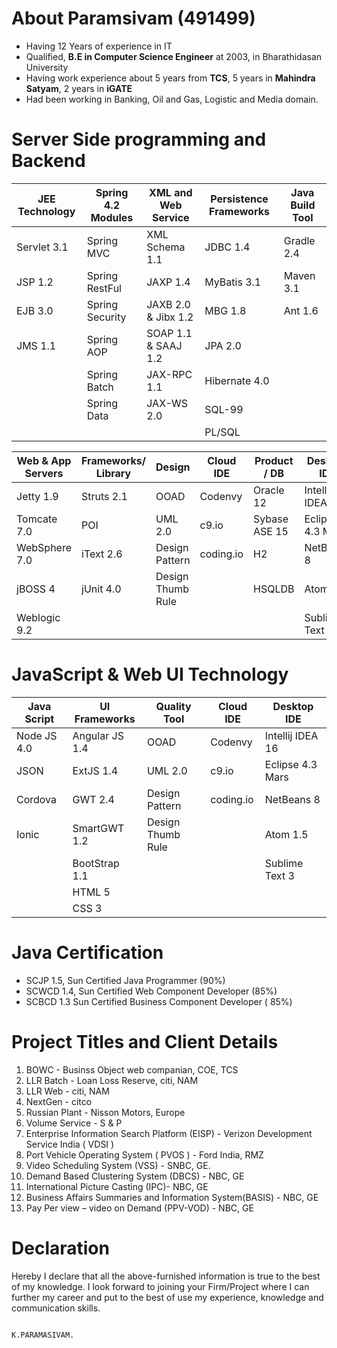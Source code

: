 About Paramsivam (491499)
=========================

* Having 12 Years of experience in IT
* Qualified, **B.E in Computer Science Engineer** at 2003, in Bharathidasan University
* Having work experience about 5 years from **TCS**, 5 years in **Mahindra Satyam**, 2 years in **iGATE**
* Had been working in Banking, Oil and Gas, Logistic and Media domain.

Server Side programming and Backend
===================================


| JEE Technology | Spring 4.2 Modules | XML and Web Service | Persistence Frameworks | Java Build Tool |
|----------------|--------------------|---------------------|------------------------|-----------------|
| Servlet 3.1    | Spring MVC         | XML Schema 1.1      | JDBC 1.4               | Gradle 2.4      |
| JSP 1.2        | Spring RestFul     | JAXP 1.4            | MyBatis 3.1            | Maven 3.1       |
| EJB 3.0        | Spring Security    | JAXB 2.0 & Jibx 1.2 | MBG 1.8                | Ant 1.6         |
| JMS 1.1        | Spring AOP         | SOAP 1.1 & SAAJ 1.2 | JPA 2.0                |                 |
|                | Spring Batch       | JAX-RPC 1.1         | Hibernate 4.0          |                 |
|                | Spring Data        | JAX-WS 2.0          | SQL-99                 |                 |
|                |                    |                     | PL/SQL                 |                 |


| Web & App Servers | Frameworks/ Library | Design            | Cloud IDE | Product / DB  | Desktop IDE      |
|-------------------|---------------------|-------------------|-----------|---------------|------------------|
| Jetty 1.9         | Struts 2.1          | OOAD              | Codenvy   | Oracle 12     | Intellij IDEA 16 |
| Tomcate 7.0       | POI                 | UML 2.0           | c9.io     | Sybase ASE 15 | Eclipse 4.3 Mars |
| WebSphere 7.0     | iText 2.6           | Design Pattern    | coding.io | H2            | NetBeans 8       |
| jBOSS 4           | jUnit 4.0           | Design Thumb Rule |           | HSQLDB        | Atom 1.5         |
| Weblogic 9.2      |                     |                   |           |               | Sublime Text 3   |

JavaScript & Web UI Technology
==============================

| Java Script | UI Frameworks  | Quality Tool            | Cloud IDE | Desktop IDE      |
|-------------|----------------|-------------------|-----------|------------------|
| Node JS 4.0 | Angular JS 1.4 | OOAD              | Codenvy   | Intellij IDEA 16 |
| JSON        | ExtJS 1.4      | UML 2.0           | c9.io     | Eclipse 4.3 Mars |
| Cordova     | GWT 2.4        | Design Pattern    | coding.io | NetBeans 8       |
| Ionic       | SmartGWT 1.2   | Design Thumb Rule |           | Atom 1.5         |
|             | BootStrap 1.1  |                   |           | Sublime Text 3   |
|             | HTML 5         |                   |           |                  |
|             | CSS 3          |                   |           |                  |

Java Certification
==================

* SCJP 1.5, Sun Certified Java Programmer (90%)
* SCWCD 1.4, Sun Certified Web Component Developer (85%)
* SCBCD 1.3 Sun Certified Business Component Developer ( 85%)

Project Titles and Client Details
=================================

 1. BOWC - Businss Object web companian, COE, TCS
 2. LLR Batch - Loan Loss Reserve, citi, NAM
 3. LLR Web - citi, NAM
 4. NextGen - citco
 5. Russian Plant - Nisson Motors, Europe
 6. Volume Service - S & P
 7. Enterprise Information Search Platform (EISP) - Verizon Development Service India ( VDSI )
 8. Port Vehicle Operating System ( PVOS ) - Ford India, RMZ
 9. Video Scheduling System (VSS) - SNBC, GE.
10. Demand Based Clustering System (DBCS) - NBC, GE
11. International Picture Casting (IPC)- NBC, GE   
12. Business Affairs Summaries and Information System(BASIS) - NBC, GE
13. Pay Per view – video on Demand (PPV-VOD) - NBC, GE
    
Declaration
===========

Hereby I declare that all the above-furnished information is true to the best of my knowledge.
I look forward to joining your Firm/Project where I can further my career and put to the best of use my experience, knowledge and communication skills.
   
                                                                                       K.PARAMASIVAM.



    

    
    

    
    

    
    

   
   

   
   

                                                   
                                                   

   
   
